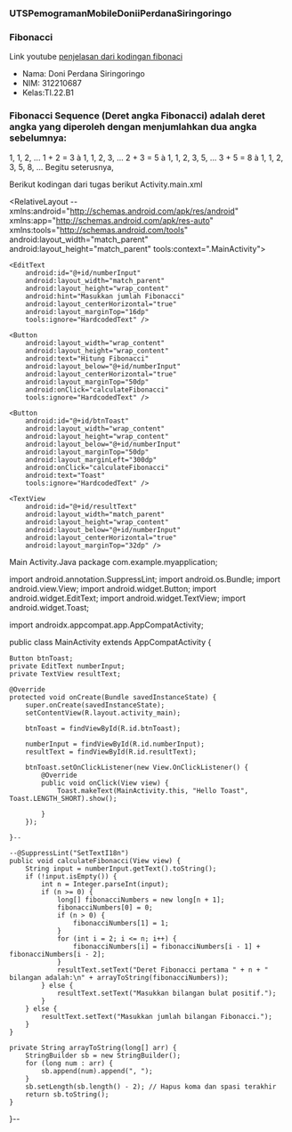 ### UTSPemogramanMobileDoniiPerdanaSiringoringo

### Fibonacci 

Link youtube [penjelasan dari kodingan fibonaci](https://youtu.be/26vyjMCOEV0?si=o5P9LZVZHuheEj_k)

* Nama: Doni Perdana Siringoringo
* NIM: 312210687
* Kelas:TI.22.B1
  
### Fibonacci Sequence (Deret angka Fibonacci) adalah deret angka yang diperoleh dengan menjumlahkan dua angka sebelumnya:

1, 1, 2, ...
1 + 2 = 3 à 1, 1, 2, 3, ...
2 + 3 = 5 à 1, 1, 2, 3, 5, ...
3 + 5 = 8 à 1, 1, 2, 3, 5, 8, ...
Begitu seterusnya,

Berikut kodingan dari tugas berikut
Activity.main.xml
<?xml version="1.0" encoding="utf-8"?>
<RelativeLayout
   -- xmlns:android="http://schemas.android.com/apk/res/android"
    xmlns:app="http://schemas.android.com/apk/res-auto"
    xmlns:tools="http://schemas.android.com/tools"
    android:layout_width="match_parent"
    android:layout_height="match_parent"
    tools:context=".MainActivity">

    <EditText
        android:id="@+id/numberInput"
        android:layout_width="match_parent"
        android:layout_height="wrap_content"
        android:hint="Masukkan jumlah Fibonacci"
        android:layout_centerHorizontal="true"
        android:layout_marginTop="16dp"
        tools:ignore="HardcodedText" />

    <Button
        android:layout_width="wrap_content"
        android:layout_height="wrap_content"
        android:text="Hitung Fibonacci"
        android:layout_below="@+id/numberInput"
        android:layout_centerHorizontal="true"
        android:layout_marginTop="50dp"
        android:onClick="calculateFibonacci"
        tools:ignore="HardcodedText" />

    <Button
        android:id="@+id/btnToast"
        android:layout_width="wrap_content"
        android:layout_height="wrap_content"
        android:layout_below="@+id/numberInput"
        android:layout_marginTop="50dp"
        android:layout_marginLeft="300dp"
        android:onClick="calculateFibonacci"
        android:text="Toast"
        tools:ignore="HardcodedText" />

    <TextView
        android:id="@+id/resultText"
        android:layout_width="match_parent"
        android:layout_height="wrap_content"
        android:layout_below="@+id/numberInput"
        android:layout_centerHorizontal="true"
        android:layout_marginTop="32dp" />

</RelativeLayout>

Main Activity.Java
package com.example.myapplication;

import android.annotation.SuppressLint;
import android.os.Bundle;
import android.view.View;
import android.widget.Button;
import android.widget.EditText;
import android.widget.TextView;
import android.widget.Toast;

import androidx.appcompat.app.AppCompatActivity;

public class MainActivity extends AppCompatActivity {

    Button btnToast;
    private EditText numberInput;
    private TextView resultText;

    @Override
    protected void onCreate(Bundle savedInstanceState) {
        super.onCreate(savedInstanceState);
        setContentView(R.layout.activity_main);

        btnToast = findViewById(R.id.btnToast);

        numberInput = findViewById(R.id.numberInput);
        resultText = findViewById(R.id.resultText);

        btnToast.setOnClickListener(new View.OnClickListener() {
            @Override
            public void onClick(View view) {
                Toast.makeText(MainActivity.this, "Hello Toast", Toast.LENGTH_SHORT).show();

            }
        });

    }--

    --@SuppressLint("SetTextI18n")
    public void calculateFibonacci(View view) {
        String input = numberInput.getText().toString();
        if (!input.isEmpty()) {
            int n = Integer.parseInt(input);
            if (n >= 0) {
                long[] fibonacciNumbers = new long[n + 1];
                fibonacciNumbers[0] = 0;
                if (n > 0) {
                    fibonacciNumbers[1] = 1;
                }
                for (int i = 2; i <= n; i++) {
                    fibonacciNumbers[i] = fibonacciNumbers[i - 1] + fibonacciNumbers[i - 2];
                }
                resultText.setText("Deret Fibonacci pertama " + n + " bilangan adalah:\n" + arrayToString(fibonacciNumbers));
            } else {
                resultText.setText("Masukkan bilangan bulat positif.");
            }
        } else {
            resultText.setText("Masukkan jumlah bilangan Fibonacci.");
        }
    }

    private String arrayToString(long[] arr) {
        StringBuilder sb = new StringBuilder();
        for (long num : arr) {
            sb.append(num).append(", ");
        }
        sb.setLength(sb.length() - 2); // Hapus koma dan spasi terakhir
        return sb.toString();
    }
}--



